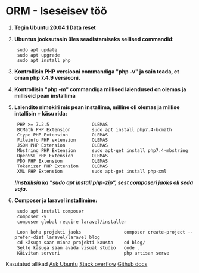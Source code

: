 # ORM - Iseseisev töö

1. **Tegin  Ubuntu 20.04.1 Data reset**

2. **Ubuntus jooksutasin üles seadistamiseks sellised commandid:**

        sudo apt update
        sudo apt upgrade
        sudo apt install php

3. **Kontrollisin PHP versiooni commandiga "php -v" ja sain teada, et oman php 7.4.9 versiooni.**

4. **Kontrollisin "php -m" commandiga millised laiendused on olemas ja milliseid pean installima**

5. **Laiendite nimekiri mis pean installima, milline oli olemas ja millise intallisin + käsu rida:**
  
        PHP >= 7.2.5                OLEMAS  
        BCMath PHP Extension        sudo apt install php7.4-bcmath  
        Ctype PHP Extension         OLEMAS  
        Fileinfo PHP extension      OLEMAS  
        JSON PHP Extension          OLEMAS  
        Mbstring PHP Extension      sudo apt-get install php7.4-mbstring    
        OpenSSL PHP Extension       OLEMAS  
        PDO PHP Extension           OLEMAS  
        Tokenizer PHP Extension     OLEMAS  
        XML PHP Extension           sudo apt-get install php-xml  

    ***!Installisin ka "sudo apt install php-zip", sest composeri jaoks oli seda vaja.***

6. **Composer ja laravel installimine:**

        sudo apt install composer
        composer -v
        composer global require laravel/installer

        Loon koha projekti jaoks                composer create-project --prefer-dist laravel/laravel blog
        cd käsuga saan minna projekti kausta    cd blog/
        Selle käsuga saan avada visual studio   code .
        Käivitan serveri                        php artisan serve




Kasutatud allikad 
    [Ask Ubuntu](https://askubuntu.com/)
    [Stack overflow](https://stackoverflow.com/)
    [Github docs](https://docs.github.com/en/github/writing-on-github/basic-writing-and-formatting-syntax)

